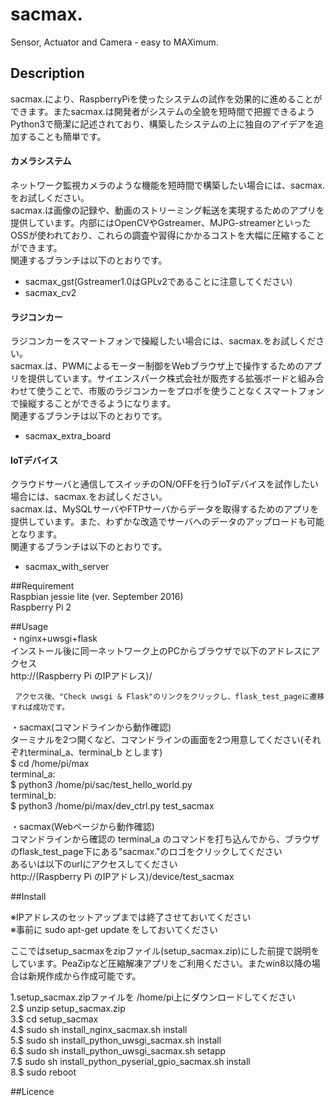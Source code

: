   
  
# sacmax.  
  Sensor, Actuator and Camera - easy to MAXimum.  
  
  
## Description  
  sacmax.により、RaspberryPiを使ったシステムの試作を効果的に進めることができます。またsacmax.は開発者がシステムの全貌を短時間で把握できるようPython3で簡潔に記述されており、構築したシステムの上に独自のアイデアを追加することも簡単です。  
  
#### カメラシステム
  ネットワーク監視カメラのような機能を短時間で構築したい場合には、sacmax.をお試しください。  
  sacmax.は画像の記録や、動画のストリーミング転送を実現するためのアプリを提供しています。内部にはOpenCVやGstreamer、MJPG-streamerといったOSSが使われており、これらの調査や習得にかかるコストを大幅に圧縮することができます。  
  関連するブランチは以下のとおりです。  
  - sacmax_gst(Gstreamer1.0はGPLv2であることに注意してください)
  - sacmax_cv2
  
#### ラジコンカー
  ラジコンカーをスマートフォンで操縦したい場合には、sacmax.をお試しください。  
  sacmax.は、PWMによるモーター制御をWebブラウザ上で操作するためのアプリを提供しています。サイエンスパーク株式会社が販売する拡張ボードと組み合わせて使うことで、市販のラジコンカーをプロポを使うことなくスマートフォンで操縦することができるようになります。  
  関連するブランチは以下のとおりです。  
  - sacmax_extra_board
  
#### IoTデバイス
  クラウドサーバと通信してスイッチのON/OFFを行うIoTデバイスを試作したい場合には、sacmax.をお試しください。  
  sacmax.は、MySQLサーバやFTPサーバからデータを取得するためのアプリを提供しています。また、わずかな改造でサーバへのデータのアップロードも可能となります。  
  関連するブランチは以下のとおりです。
  - sacmax_with_server
  
##Requirement  
 Raspbian jessie lite (ver. September 2016)  
 Raspberry Pi 2  
  
  
##Usage  
 ・nginx+uwsgi+flask  
    インストール後に同一ネットワーク上のPCからブラウザで以下のアドレスにアクセス  
     http://(Raspberry Pi のIPアドレス)/  
     
     アクセス後、"Check uwsgi & Flask"のリンクをクリックし、flask_test_pageに遷移すれば成功です。  
  
 ・sacmax(コマンドラインから動作確認)  
     ターミナルを2つ開くなど、コマンドラインの画面を2つ用意してください(それぞれterminal_a、terminal_b とします)  
     $ cd /home/pi/max  
     terminal_a:  
        $ python3 /home/pi/sac/test_hello_world.py  
     terminal_b:  
        $ python3 /home/pi/max/dev_ctrl.py test_sacmax  
  
 ・sacmax(Webページから動作確認)  
     コマンドラインから確認の terminal_a のコマンドを打ち込んでから、ブラウザのflask_test_page下にある"sacmax."のロゴをクリックしてください  
     あるいは以下のurlにアクセスしてください  
     http://(Raspberry Pi のIPアドレス)/device/test_sacmax  
  
  
##Install  
  
  ※IPアドレスのセットアップまでは終了させておいてください  
  ※事前に sudo apt-get update をしておいてください  
  
  ここではsetup_sacmaxをzipファイル(setup_sacmax.zip)にした前提で説明をしています。PeaZipなど圧縮解凍アプリをご利用ください。またwin8以降の場合は新規作成から作成可能です。  
  
  1.setup_sacmax.zipファイルを /home/pi上にダウンロードしてください  
  2.$ unzip setup_sacmax.zip   
  3.$ cd setup_sacmax  
  4.$ sudo sh install_nginx_sacmax.sh install  
  5.$ sudo sh install_python_uwsgi_sacmax.sh install  
  6.$ sudo sh install_python_uwsgi_sacmax.sh setapp  
  7.$ sudo sh install_python_pyserial_gpio_sacmax.sh install  
  8.$ sudo reboot  
  
  
##Licence  
  
